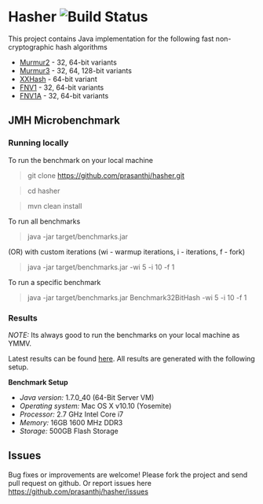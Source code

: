 Hasher ![Build Status](https://circleci.com/gh/prasanthj/hasher.png?circle-token=eaa12cece015c20ad9c5f9d0764e26338a4cb88a) 
======

This project contains Java implementation for the following fast non-cryptographic hash algorithms
- [Murmur2] - 32, 64-bit variants
- [Murmur3] - 32, 64, 128-bit variants
- [XXHash] - 64-bit variant
- [FNV1] - 32, 64-bit variants
- [FNV1A] - 32, 64-bit variants

## JMH Microbenchmark
### Running locally
To run the benchmark on your local machine
> git clone https://github.com/prasanthj/hasher.git

> cd hasher

> mvn clean install

To run all benchmarks

> java -jar target/benchmarks.jar

(OR) with custom iterations (wi - warmup iterations, i - iterations, f - fork)
> java -jar target/benchmarks.jar -wi 5 -i 10 -f 1

To run a specific benchmark
> java -jar target/benchmarks.jar Benchmark32BitHash -wi 5 -i 10 -f 1

### Results
_NOTE:_ Its always good to run the benchmarks on your local machine as YMMV.

Latest results can be found [here]. All results are generated with the following setup.

**Benchmark Setup**

- _Java version:_ 1.7.0_40 (64-Bit Server VM)
- _Operating system:_ Mac OS X v10.10 (Yosemite)
- _Processor:_ 2.7 GHz Intel Core i7
- _Memory:_ 16GB 1600 MHz DDR3
- _Storage:_ 500GB Flash Storage

## Issues
Bug fixes or improvements are welcome! Please fork the project and send pull request on github. Or report issues here https://github.com/prasanthj/hasher/issues


[Murmur2]:https://github.com/prasanthj/hasher/blob/master/src/main/java/hasher/Murmur2.java 
[Murmur3]:https://github.com/prasanthj/hasher/blob/master/src/main/java/hasher/Murmur3.java
[XXHash]:https://github.com/prasanthj/hasher/blob/master/src/main/java/hasher/XXHash.java
[FNV1]:https://github.com/prasanthj/hasher/blob/master/src/main/java/hasher/FNV1.java
[FNV1A]:https://github.com/prasanthj/hasher/blob/master/src/main/java/hasher/FNV1a.java
[here]:https://github.com/prasanthj/hasher/blob/master/src/main/java/benchmarks/results
